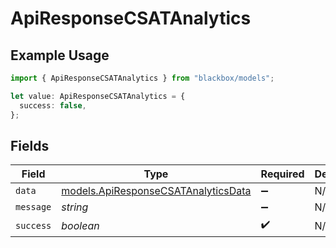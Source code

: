 # ApiResponseCSATAnalytics

## Example Usage

```typescript
import { ApiResponseCSATAnalytics } from "blackbox/models";

let value: ApiResponseCSATAnalytics = {
  success: false,
};
```

## Fields

| Field                                                                            | Type                                                                             | Required                                                                         | Description                                                                      |
| -------------------------------------------------------------------------------- | -------------------------------------------------------------------------------- | -------------------------------------------------------------------------------- | -------------------------------------------------------------------------------- |
| `data`                                                                           | [models.ApiResponseCSATAnalyticsData](../models/apiresponsecsatanalyticsdata.md) | :heavy_minus_sign:                                                               | N/A                                                                              |
| `message`                                                                        | *string*                                                                         | :heavy_minus_sign:                                                               | N/A                                                                              |
| `success`                                                                        | *boolean*                                                                        | :heavy_check_mark:                                                               | N/A                                                                              |
